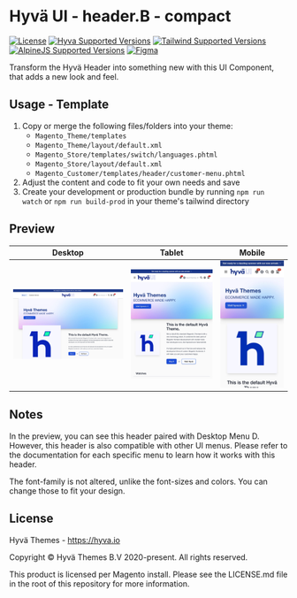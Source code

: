 # Hyvä UI - header.B - compact

[![License]](../../../LICENSE.md)
[![Hyva Supported Versions]](https://docs.hyva.io/hyva-ui-library/getting-started.html)
[![Tailwind Supported Versions]](https://tailwindcss.com/)
[![AlpineJS Supported Versions]](https://alpinejs.dev/)
[![Figma]](https://www.figma.com/@hyva)

Transform the Hyvä Header into something new with this UI Component, that adds a new look and feel.

## Usage - Template

1. Copy or merge the following files/folders into your theme:
   * `Magento_Theme/templates`
   * `Magento_Theme/layout/default.xml`
   * `Magento_Store/templates/switch/languages.phtml`
   * `Magento_Store/layout/default.xml`
   * `Magento_Customer/templates/header/customer-menu.phtml`
2. Adjust the content and code to fit your own needs and save
3. Create your development or production bundle by running `npm run watch` or `npm run build-prod` in your
   theme's tailwind directory

## Preview

| Desktop      | Tablet       | Mobile       |
| ------------ | ------------ | ------------ |
| ![preview-1] | ![preview-2] | ![preview-3] |

[preview-1]: ./media/B-compact.jpg "Preview of Header on Desktop view"
[preview-2]: ./media/B-compact-tablet.jpg "Preview of Header on Tablet view"
[preview-3]: ./media/B-compact-mobile.jpg "Preview of Header on Mobile view"

## Notes

In the preview, you can see this header paired with Desktop Menu D. However, this header is also compatible with other UI menus.
Please refer to the documentation for each specific menu to learn how it works with this header.

The font-family is not altered, unlike the font-sizes and colors. You can change those to fit your design.

## License

Hyvä Themes - https://hyva.io

Copyright © Hyvä Themes B.V 2020-present. All rights reserved.

This product is licensed per Magento install. Please see the LICENSE.md file in the root of this repository for more
information.

[License]: https://img.shields.io/badge/License-004d32?style=for-the-badge "Link to Hyvä License"
[Figma]: https://img.shields.io/badge/Figma-gray?style=for-the-badge&logo=Figma "Link to Figma"

[Hyva Supported Versions]: https://img.shields.io/badge/Hyv%C3%A4-1.3.2-0A23B9?style=for-the-badge&labelColor=0A144B "Hyvä Supported Versions"
[Tailwind Supported Versions]: https://img.shields.io/badge/Tailwind-3-06B6D4?style=for-the-badge&logo=TailwindCSS "Tailwind Supported Versions"
[AlpineJS Supported Versions]: https://img.shields.io/badge/AlpineJS-3-8BC0D0?style=for-the-badge&logo=alpine.js "AlpineJS Supported Versions"
